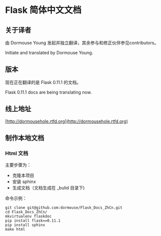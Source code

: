 # Flask 简体中文文档

## 关于译者
由 Dormouse Young 发起并独立翻译，其余参与和修正伙伴参见contributors。

Initiate and translated by Dormouse Young.

## 版本

现在正在翻译的是 Flask 0.11.1 的文档。

Flask 0.11.1 docs are being translating now.

## 线上地址

[http://dormousehole.rtfd.org](http://dormousehole.rtfd.org)

## 制作本地文档

### Html 文档

主要步骤为：
* 克隆本项目
* 安装 sphinx
* 生成文档（文档生成在 _bulid 目录下)

命令示例：
```shell
git clone git@github.com:dormouse/Flask_Docs_ZhCn.git
cd Flask_Docs_ZhCn/
mkvirtualenv flaskdoc
pip install flask==0.11.1
pip install sphinx
make html
```



